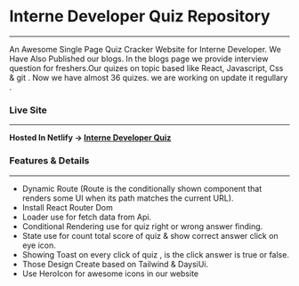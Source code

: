 # Interne Developer Quiz Repository

------------


An Awesome Single Page Quiz Cracker Website for Interne Developer. We Have Also Published  our blogs. In the blogs page we provide interview question for freshers.Our quizes on topic based like React, Javascript, Css & git . Now we have almost 36 quizes. we are working on update it regullary .


### Live Site 

------------
**Hosted In Netlify -> [Interne Developer Quiz](https://interne-developer-quiz-assignment9.netlify.app/ "Interne Developer Quiz")**

### Features & Details 

------------

- Dynamic Route (Route is the conditionally shown component that renders some UI when its path matches the current URL).
- Install React Router Dom
- Loader use for fetch data from Api.
- Conditional Rendering use for quiz right or wrong answer finding.
- State use for count total score of quiz & show correct answer click on eye icon.
- Showing Toast on every click of quiz , is the click answer is true or false.
- Those Design Create based on Tailwind & DaysiUi.
- Use HeroIcon for awesome icons in our website